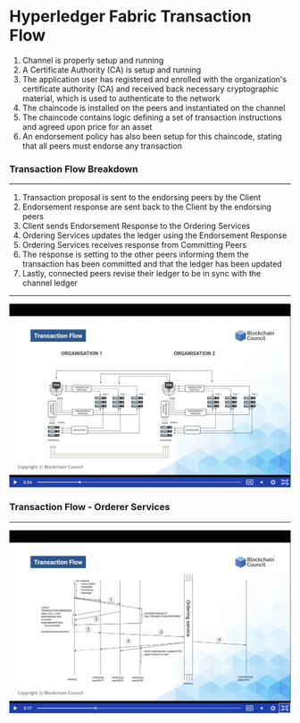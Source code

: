 # Hyperledger Fabric Transaction Flow

1.  Channel is properly setup and running
2.  A Certificate Authority (CA) is setup and running
3.  The application user has registered and enrolled with the organization's certificate authority (CA) and received back necessary cryptographic material, which is used to authenticate to the network
4.  The chaincode is installed on the peers and instantiated on the channel
5.  The chaincode contains logic defining a set of transaction instructions and agreed upon price for an asset
6.  An endorsement policy has also been setup for this chaincode, stating that all peers must endorse any transaction


### Transaction Flow Breakdown
<hr style="border-bottom:1px solid #ccc" />

1.  Transaction proposal is sent to the endorsing peers by the Client
2.  Endorsement response are sent back to the Client by the endorsing peers
3.  Client sends Endorsement Response to the Ordering Services
4.  Ordering Services updates the ledger using the Endorsement Response
5.  Ordering Services receives response from Committing Peers
6.  The response is setting to the other peers informing them the transaction has been committed and that the ledger has been updated
7.  Lastly, connected peers revise their ledger to be in sync with the channel ledger

<hr/>
<!--![HLF](img/hlf-transaction-flow.png)--> 
<p>
<img src="img/hlf-transaction-flow.png"  width="600">
</p>

### Transaction Flow - Orderer Services
<hr>
<!--![HLF](img/hlf-transaction-flow-orderer.png)-->
<img src="img/hlf-transaction-flow-orderer.png"  width="600">
